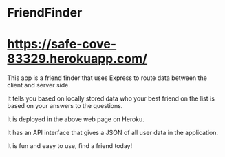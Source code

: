 # FriendFinder

# https://safe-cove-83329.herokuapp.com/

This app is a friend finder that uses Express to route data between the client and server side.

It tells you based on locally stored data who your best friend on the list is based on your answers to the questions.

It is deployed in the above web page on Heroku.

It has an API interface that gives a JSON of all user data in the application.

It is fun and easy to use, find a friend today!
